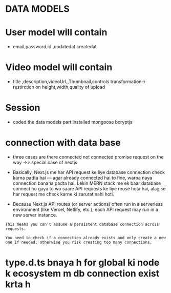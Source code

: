   # DATA MODELS

# User model will contain 
  * email,password,id ,updatedat createdat

 # Video model will contain
*  title ,description,videoUrL,Thumbnail,controls
 transformation-> restirction on height,width,quality of upload


  # Session
  * coded the data models part installed mongoose bcryptjs

  # connection with data base
   * three cases are there
   connected
   not connected
   promise request on the way ->> special case of nextjs

   * Basically, Next.js me har API request ke liye database connection check karna padta hai — agar already connected hai to fine, warna naya connection banana padta hai. Lekin MERN stack me ek baar database connect ho gaya to wo saare API requests ke liye reuse hota hai, alag se har request me check karne ki zarurat nahi hoti.

   * Because Next.js API routes (or server actions) often run in a serverless environment (like Vercel, Netlify, etc.), each API request may run in a new server instance.

    This means you can’t assume a persistent database connection across requests.

    You need to check if a connection already exists and only create a new one if needed, otherwise you risk creating too many connections.

  # type.d.ts bnaya h for global ki node k ecosystem m db connection exist krta h